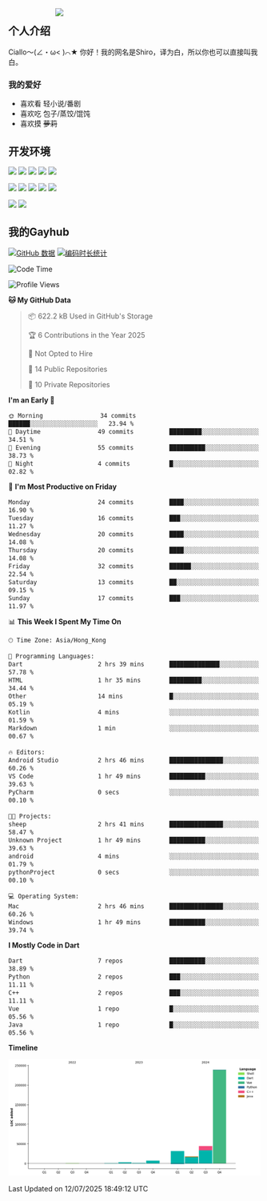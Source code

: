 <img align='right' src='https://img2.moeblog.vip/images/eCva.png' width='410px'>

## 个人介绍
Ciallo～(∠・ω< )⌒★ 你好！我的网名是Shiro，译为白，所以你也可以直接叫我白。

### 我的爱好

* 喜欢看 轻小说/番剧
* 喜欢吃 包子/蒸饺/馄饨
* 喜欢摸 ~~萝莉~~

## 开发环境
[![](https://img.shields.io/badge/Windows-11-blue?style=flat-square&logo=windows&logoColor=white)](https://www.microsoft.com/windows/get-windows-11)
[![](https://img.shields.io/badge/Macos-Sonoma-black?style=flat-square&logo=apple&logoColor=white)](https://www.apple.com/hk/en/macos/sonoma/)
[![](https://img.shields.io/badge/Debian-12-d0024d?style=flat-square&logo=debian&logoColor=white)](https://www.debian.org/)
[![](https://img.shields.io/badge/AlmaLinux-9-0f4266?style=flat-square&logo=almalinux&logoColor=white)](https://almalinux.org/)
[![](https://img.shields.io/badge/Windows%20Server-2012-blue?style=flat-square&logo=windows&logoColor=white)](https://www.microsoft.com/windows-server)

[![](https://img.shields.io/badge/Vivobook-PRO_16-f45a00?style=flat-square&logo=RepublicofGamers&logoColor=white)](https://www.asus.com.cn/laptops/for-creators/vivobook/vivobook-pro-16-oled-k6602/)
[![](https://img.shields.io/badge/Mac_Studio-M1_Max-black?style=flat-square&logo=apple&logoColor=white)](https://www.apple.com/hk/en/mac-studio/)
[![](https://img.shields.io/badge/Mi-MIX4-f45a00?style=flat-square&logo=xiaomi&logoColor=white)](https://www.mi.com/)
[![](https://img.shields.io/badge/SONY-WF1000XM4-f3c74a?style=flat-square)](https://www.sony.com.hk/zh/headphones/products/wf-1000xm4)
[![](https://img.shields.io/badge/Yubikey-5_NFC-9bc930?style=flat-square&logo=yubico&logoColor=9bc930)](https://www.yubico.com/hk/product/yubikey-5-nfc/)

[![](https://img.shields.io/badge/IDE-Visual_Studio_Code-blue?style=flat-square&logo=visual-studio-code&logoColor=white)](https://code.visualstudio.com/)
[![](https://img.shields.io/badge/IDE-JetBrains-black?style=flat-square&logo=jetbrains&logoColor=white)](https://code.visualstudio.com/)
## 我的Gayhub
[![GitHub 数据](https://github-readme-stats.vercel.app/api?username=verymoe)]()
[![编码时长统计](https://github-readme-stats.vercel.app/api/wakatime?username=shiro)]()

<!--START_SECTION:waka-->
![Code Time](http://img.shields.io/badge/Code%20Time-665%20hrs%2035%20mins-blue)

![Profile Views](http://img.shields.io/badge/Profile%20Views-0-blue)

**🐱 My GitHub Data** 

> 📦 622.2 kB Used in GitHub's Storage 
 > 
> 🏆 6 Contributions in the Year 2025
 > 
> 🚫 Not Opted to Hire
 > 
> 📜 14 Public Repositories 
 > 
> 🔑 10 Private Repositories 
 > 
**I'm an Early 🐤** 

```text
🌞 Morning                34 commits          ██████░░░░░░░░░░░░░░░░░░░   23.94 % 
🌆 Daytime                49 commits          █████████░░░░░░░░░░░░░░░░   34.51 % 
🌃 Evening                55 commits          ██████████░░░░░░░░░░░░░░░   38.73 % 
🌙 Night                  4 commits           █░░░░░░░░░░░░░░░░░░░░░░░░   02.82 % 
```
📅 **I'm Most Productive on Friday** 

```text
Monday                   24 commits          ████░░░░░░░░░░░░░░░░░░░░░   16.90 % 
Tuesday                  16 commits          ███░░░░░░░░░░░░░░░░░░░░░░   11.27 % 
Wednesday                20 commits          ████░░░░░░░░░░░░░░░░░░░░░   14.08 % 
Thursday                 20 commits          ████░░░░░░░░░░░░░░░░░░░░░   14.08 % 
Friday                   32 commits          ██████░░░░░░░░░░░░░░░░░░░   22.54 % 
Saturday                 13 commits          ██░░░░░░░░░░░░░░░░░░░░░░░   09.15 % 
Sunday                   17 commits          ███░░░░░░░░░░░░░░░░░░░░░░   11.97 % 
```


📊 **This Week I Spent My Time On** 

```text
🕑︎ Time Zone: Asia/Hong_Kong

💬 Programming Languages: 
Dart                     2 hrs 39 mins       ██████████████░░░░░░░░░░░   57.78 % 
HTML                     1 hr 35 mins        █████████░░░░░░░░░░░░░░░░   34.44 % 
Other                    14 mins             █░░░░░░░░░░░░░░░░░░░░░░░░   05.19 % 
Kotlin                   4 mins              ░░░░░░░░░░░░░░░░░░░░░░░░░   01.59 % 
Markdown                 1 min               ░░░░░░░░░░░░░░░░░░░░░░░░░   00.67 % 

🔥 Editors: 
Android Studio           2 hrs 46 mins       ███████████████░░░░░░░░░░   60.26 % 
VS Code                  1 hr 49 mins        ██████████░░░░░░░░░░░░░░░   39.63 % 
PyCharm                  0 secs              ░░░░░░░░░░░░░░░░░░░░░░░░░   00.10 % 

🐱‍💻 Projects: 
sheep                    2 hrs 41 mins       ███████████████░░░░░░░░░░   58.47 % 
Unknown Project          1 hr 49 mins        ██████████░░░░░░░░░░░░░░░   39.63 % 
android                  4 mins              ░░░░░░░░░░░░░░░░░░░░░░░░░   01.79 % 
pythonProject            0 secs              ░░░░░░░░░░░░░░░░░░░░░░░░░   00.10 % 

💻 Operating System: 
Mac                      2 hrs 46 mins       ███████████████░░░░░░░░░░   60.26 % 
Windows                  1 hr 49 mins        ██████████░░░░░░░░░░░░░░░   39.74 % 
```

**I Mostly Code in Dart** 

```text
Dart                     7 repos             ██████████░░░░░░░░░░░░░░░   38.89 % 
Python                   2 repos             ███░░░░░░░░░░░░░░░░░░░░░░   11.11 % 
C++                      2 repos             ███░░░░░░░░░░░░░░░░░░░░░░   11.11 % 
Vue                      1 repo              █░░░░░░░░░░░░░░░░░░░░░░░░   05.56 % 
Java                     1 repo              █░░░░░░░░░░░░░░░░░░░░░░░░   05.56 % 
```



**Timeline**

![Lines of Code chart](https://raw.githubusercontent.com/verymoe/verymoe/main/assets/bar_graph.png)


 Last Updated on 12/07/2025 18:49:12 UTC
<!--END_SECTION:waka-->
